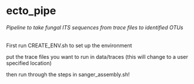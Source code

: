 # ecto_pipe
###### Pipeline to take fungal ITS sequences from trace files to identified OTUs

First run CREATE_ENV.sh to set up the environment

put the trace files you want to run in data/traces (this will change to a user specified location)

then run through the steps in sanger_assembly.sh!

